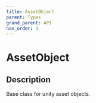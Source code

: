 ```yaml
---
title: AssetObject
parent: Types
grand_parent: API
nav_order: 3
---
```

# AssetObject
## Description
Base class for unity asset objects.
